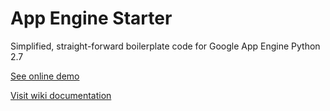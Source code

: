 # App Engine Starter

Simplified, straight-forward boilerplate code for Google App Engine Python 2.7

[See online demo](http://starter-testing.appspot.com)

[Visit wiki documentation](https://github.com/lampside/appenginestarter/wiki)